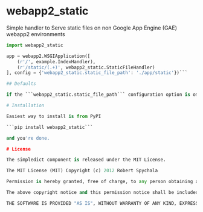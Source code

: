 # webapp2_static

Simple handler to Serve static files on non Google App Engine (GAE) webapp2 environments

```python
import webapp2_static

app = webapp2.WSGIApplication([
    (r'/', example.IndexHandler),
    (r'/static/(.+)', webapp2_static.StaticFileHandler)
], config = {'webapp2_static.static_file_path': './app/static'})```

## Defaults

if the ```webapp2_static.static_file_path``` configuration option is omitted then the files are assumed to be located under the ```./static``` directory.

# Installation

Easiest way to install is from PyPI

```pip install webapp2_static```

and you're done.

# License

The simpledict component is released under the MIT License.

The MIT License (MIT) Copyright (c) 2012 Robert Spychala

Permission is hereby granted, free of charge, to any person obtaining a copy of this software and associated documentation files (the "Software"), to deal in the Software without restriction, including without limitation the rights to use, copy, modify, merge, publish, distribute, sublicense, and/or sell copies of the Software, and to permit persons to whom the Software is furnished to do so, subject to the following conditions:

The above copyright notice and this permission notice shall be included in all copies or substantial portions of the Software.

THE SOFTWARE IS PROVIDED "AS IS", WITHOUT WARRANTY OF ANY KIND, EXPRESS OR IMPLIED, INCLUDING BUT NOT LIMITED TO THE WARRANTIES OF MERCHANTABILITY, FITNESS FOR A PARTICULAR PURPOSE AND NONINFRINGEMENT. IN NO EVENT SHALL THE AUTHORS OR COPYRIGHT HOLDERS BE LIABLE FOR ANY CLAIM, DAMAGES OR OTHER LIABILITY, WHETHER IN AN ACTION OF CONTRACT, TORT OR OTHERWISE, ARISING FROM, OUT OF OR IN CONNECTION WITH THE SOFTWARE OR THE USE OR OTHER DEALINGS IN THE SOFTWARE.